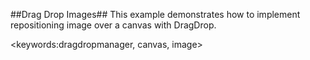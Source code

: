 ##Drag Drop Images##
This example demonstrates how to implement repositioning image over a canvas with DragDrop.

<keywords:dragdropmanager, canvas, image>
